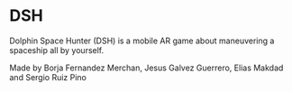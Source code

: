 # DSH
Dolphin Space Hunter (DSH) is a mobile AR game about maneuvering a spaceship all by yourself.

Made by Borja Fernandez Merchan, Jesus Galvez Guerrero, Elias Makdad and 
Sergio Ruiz Pino

